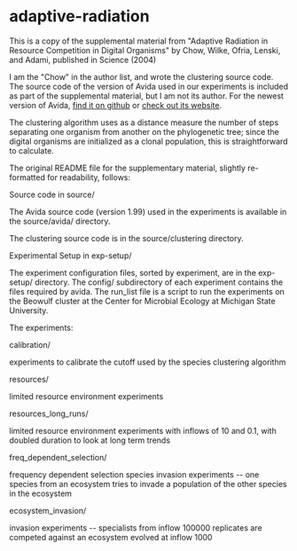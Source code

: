 # adaptive-radiation
This is a copy of the supplemental material from "Adaptive Radiation in Resource Competition in Digital Organisms" by Chow, Wilke, Ofria, Lenski, and Adami, published in Science (2004)

I am the "Chow" in the author list, and wrote the clustering source code. The source code of the version of Avida used in our experiments is included as part of the supplemental material, but I am not its author. For the newest version of Avida, [find it on github](https://github.com/devosoft/avida) or [check out its website](http://avida.devosoft.org/).

The clustering algorithm uses as a distance measure the number of steps separating one organism from another on the phylogenetic tree; since the digital organisms are initialized as a clonal population, this is straightforward to calculate.

The original README file for the supplementary material, slightly re-formatted for readability, follows:

Source code in source/

The Avida source code (version 1.99) used in the experiments is
available in the source/avida/ directory.

The clustering source code is in the source/clustering directory.



Experimental Setup in exp-setup/

The experiment configuration files, sorted by experiment, are in the
exp-setup/ directory. The config/ subdirectory of each experiment
contains the files required by avida. The run_list file is a script to
run the experiments on the Beowulf cluster at the Center for Microbial
Ecology at Michigan State University.

The experiments:

calibration/

experiments to calibrate the cutoff used by the species clustering algorithm

resources/

limited resource environment experiments

resources_long_runs/

limited resource environment experiments with inflows of 10 and 0.1,
with doubled duration to look at long term trends

freq_dependent_selection/

frequency dependent selection species invasion experiments -- one
species from an ecosystem tries to invade a population of the other
species in the ecosystem

ecosystem_invasion/

invasion experiments -- specialists from inflow 100000 replicates
are competed against an ecosystem evolved at inflow 1000
